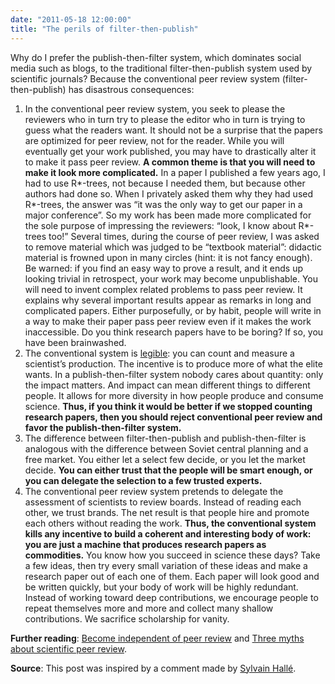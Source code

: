 ```yaml
---
date: "2011-05-18 12:00:00"
title: "The perils of filter-then-publish"
---
```




Why do I prefer the publish-then-filter system, which dominates social media such as blogs, to the traditional filter-then-publish system used by scientific journals? Because the conventional peer review system (filter-then-publish) has disastrous consequences:

1. In the conventional peer review system, you seek to please the reviewers who in turn try to please the editor who in turn is trying to guess what the readers want. It should not be a surprise that the papers are optimized for peer review, not for the reader. While you will eventually get your work published, you may have to drastically alter it to make it pass peer review. __A common theme is that you will need to make it look more complicated.__ In a paper I published a few years ago, I had to use R*-trees, not because I needed them, but because other authors had done so. When I privately asked them why they had used R*-trees, the answer was &ldquo;it was the only way to get our paper in a major conference&rdquo;. So my work has been made more complicated for the sole purpose of impressing the reviewers: &ldquo;look, I know about R*-trees too!&rdquo; Several times, during the course of peer review, I was asked to remove material which was judged to be &ldquo;textbook material&rdquo;: didactic material is frowned upon in many circles (hint: it is not fancy enough).  Be warned: if you find an easy way to prove a result, and it ends up looking trivial in retrospect, your work may become unpublishable. You will need to invent complex related problems to pass peer review. It explains why several  important results appear as remarks in long and complicated papers. Either purposefully, or by habit, people will write in a way to make their paper pass peer review even if it makes the work inaccessible. Do you think research papers have to be boring? If so, you have been brainwashed.
1. The conventional system is [legible](http://www.ribbonfarm.com/2010/07/26/a-big-little-idea-called-legibility/): you can count and measure a scientist&rsquo;s production. The incentive is to produce more of what the elite wants. In a publish-then-filter system nobody cares about quantity: only the impact matters. And impact can mean different things to different people. It allows for more diversity in how people produce and consume science. __Thus, if you think it would be better if we stopped counting research papers, then you should reject conventional peer review and favor the publish-then-filter system.__
1. The difference between filter-then-publish and publish-then-filter is analogous with the difference between Soviet central planning and a free market. You either let a select few decide, or you let the market decide. __You can either trust that the people will be smart enough, or you can delegate the selection to a few trusted experts.__
1. The conventional peer review system pretends to delegate the assessment of scientists to review boards. Instead of reading each other, we trust brands. The net result is that people hire and promote each others without reading the work. __Thus, the conventional system kills any incentive to build a coherent and interesting body of work: you are just a machine that produces research papers as commodities.__ You know how you succeed in science these days? Take a few ideas, then try every small variation of these ideas and make a research paper out of each one of them. Each paper will look good and be written quickly, but your body of work will be highly redundant. Instead of working toward deep contributions, we encourage people to repeat themselves more and more and collect many shallow contributions. We sacrifice scholarship for vanity.


__Further reading__: [Become independent of peer review](/lemire/blog/2009/10/26/become-independent-of-peer-review/) and [Three myths about scientific peer review](http://michaelnielsen.org/blog/three-myths-about-scientific-peer-review/).

__Source__: This post was inspired by a comment made by [Sylvain Hallé](http://www.hugedomains.com/domain_profile.cfm?d=leduotang&amp;e=com).

